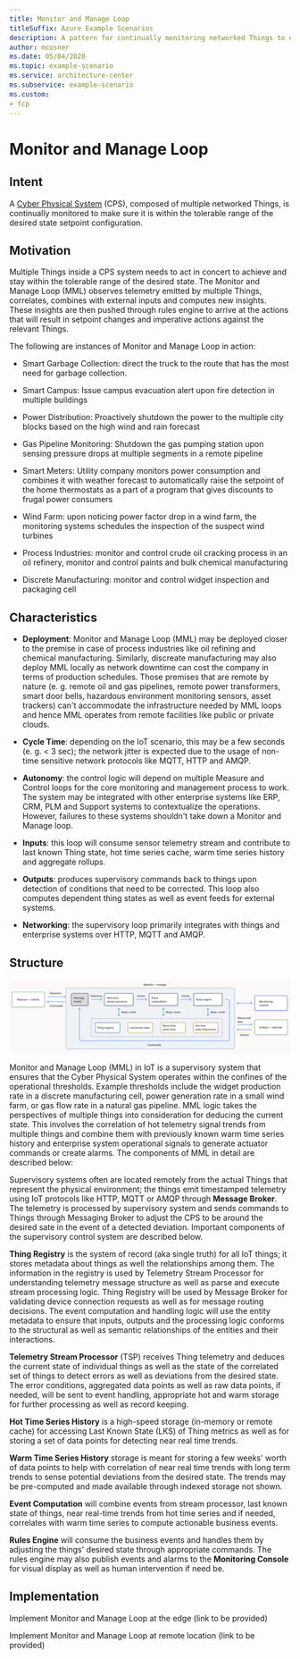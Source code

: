 ```yaml
---
title: Monitor and Manage Loop
titleSuffix: Azure Example Scenarios
description: A pattern for continually monitoring networked Things to ensure it remains within tolerance.
author: mcosner
ms.date: 05/04/2020
ms.topic: example-scenario
ms.service: architecture-center
ms.subservice: example-scenario
ms.custom:
- fcp
---
```


# Monitor and Manage Loop

## Intent

A [Cyber Physical
System](https://en.wikipedia.org/wiki/Cyber-physical_system) (CPS),
composed of multiple networked Things, is continually monitored to make
sure it is within the tolerable range of the desired state setpoint
configuration.

## Motivation

Multiple Things inside a CPS system needs to act in concert to achieve
and stay within the tolerable range of the desired state. The Monitor
and Manage Loop (MML) observes telemetry emitted by multiple Things,
correlates, combines with external inputs and computes new insights.
These insights are then pushed through rules engine to arrive at the
actions that will result in setpoint changes and imperative actions
against the relevant Things.

The following are instances of Monitor and Manage Loop in action:

-   Smart Garbage Collection: direct the truck to the route that has the
    most need for garbage collection.

-   Smart Campus: Issue campus evacuation alert upon fire detection in
    multiple buildings

-   Power Distribution: Proactively shutdown the power to the multiple
    city blocks based on the high wind and rain forecast

-   Gas Pipeline Monitoring: Shutdown the gas pumping station upon
    sensing pressure drops at multiple segments in a remote pipeline

-   Smart Meters: Utility company monitors power consumption and
    combines it with weather forecast to automatically raise the
    setpoint of the home thermostats as a part of a program that gives
    discounts to frugal power consumers

-   Wind Farm: upon noticing power factor drop in a wind farm, the
    monitoring systems schedules the inspection of the suspect wind
    turbines

-   Process Industries: monitor and control crude oil cracking process
    in an oil refinery, monitor and control paints and bulk chemical
    manufacturing

-   Discrete Manufacturing: monitor and control widget inspection and
    packaging cell

## Characteristics

-   **Deployment**: Monitor and Manage Loop (MML) may be deployed closer
    to the premise in case of process industries like oil refining and
    chemical manufacturing. Similarly, discreate manufacturing may also
    deploy MML locally as network downtime can cost the company in terms
    of production schedules. Those premises that are remote by nature
    (e. g. remote oil and gas pipelines, remote power transformers,
    smart door bells, hazardous environment monitoring sensors, asset
    trackers) can\'t accommodate the infrastructure needed by MML loops
    and hence MML operates from remote facilities like public or private
    clouds.

-   **Cycle Time**: depending on the IoT scenario, this may be a few
    seconds (e. g. \< 3 sec); the network jitter is expected due to the
    usage of non-time sensitive network protocols like MQTT, HTTP and
    AMQP.

-   **Autonomy**: the control logic will depend on multiple Measure and
    Control loops for the core monitoring and management process to
    work. The system may be integrated with other enterprise systems
    like ERP, CRM, PLM and Support systems to contextualize the
    operations. However, failures to these systems shouldn't take down a
    Monitor and Manage loop.

-   **Inputs**: this loop will consume sensor telemetry stream and
    contribute to last known Thing state, hot time series cache, warm
    time series history and aggregate rollups.

-   **Outputs**: produces supervisory commands back to things upon
    detection of conditions that need to be corrected. This loop also
    computes dependent thing states as well as event feeds for external
    systems.

-   **Networking**: the supervisory loop primarily integrates with
    things and enterprise systems over HTTP, MQTT and AMQP.

## Structure

![Monitor and Manage Loop](./media/monitor-manage-loop.png)

Monitor and Manage Loop (MML) in IoT is a supervisory system that
ensures that the Cyber Physical System operates within the confines of
the operational thresholds. Example thresholds include the widget
production rate in a discrete manufacturing cell, power generation rate
in a small wind farm, or gas flow rate in a natural gas pipeline. MML
logic takes the perspectives of multiple things into consideration for
deducing the current state. This involves the correlation of hot
telemetry signal trends from multiple things and combine them with
previously known warm time series history and enterprise system
operational signals to generate actuator commands or create alarms. The
components of MML in detail are described below:

Supervisory systems often are located remotely from the actual Things
that represent the physical environment; the things emit timestamped
telemetry using IoT protocols like HTTP, MQTT or AMQP through **Message
Broker**. The telemetry is processed by supervisory system and sends
commands to Things through Messaging Broker to adjust the CPS to be
around the desired sate in the event of a detected deviation. Important
components of the supervisory control system are described below.

**Thing Registry** is the system of record (aka single truth) for all
IoT things; it stores metadata about things as well the relationships
among them. The information in the registry is used by Telemetry Stream
Processor for understanding telemetry message structure as well as parse
and execute stream processing logic. Thing Registry will be used by
Message Broker for validating device connection requests as well as for
message routing decisions. The event computation and handling logic will
use the entity metadata to ensure that inputs, outputs and the
processing logic conforms to the structural as well as semantic
relationships of the entities and their interactions.

**Telemetry Stream Processor** (TSP) receives Thing telemetry and
deduces the current state of individual things as well as the state of
the correlated set of things to detect errors as well as deviations from
the desired state. The error conditions, aggregated data points as well
as raw data points, if needed, will be sent to event handling,
appropriate hot and warm storage for further processing as well as
record keeping.

**Hot Time Series History** is a high-speed storage (in-memory or remote
cache) for accessing Last Known State (LKS) of Thing metrics as well as
for storing a set of data points for detecting near real time trends.

**Warm Time Series History** storage is meant for storing a few weeks\'
worth of data points to help with correlation of near real time trends
with long term trends to sense potential deviations from the desired
state. The trends may be pre-computed and made available through indexed
storage not shown.

**Event Computation** will combine events from stream processor, last
known state of things, near real-time trends from hot time series and if
needed, correlates with warm time series to compute actionable business
events.

**Rules Engine** will consume the business events and handles them by
adjusting the things\' desired state through appropriate commands. The
rules engine may also publish events and alarms to the **Monitoring
Console** for visual display as well as human intervention if need be.

## Implementation

Implement Monitor and Manage Loop at the edge (link to be provided)

Implement Monitor and Manage Loop at remote location (link to be
provided)
